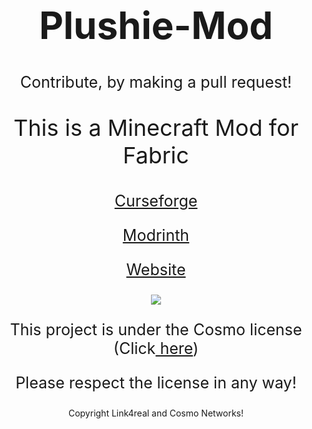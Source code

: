 <h1 style="font-size:60px;"align="center">Plushie-Mod</h1>

<p style="font-size:25px" align="center">Contribute, by making a pull request!</p>

<p style="font-size:36px;" align="center">This is a Minecraft Mod for Fabric</p>

<p style="font-size:25px;" align="center"><a href="https://www.curseforge.com/minecraft/mc-mods/plushie-mod">Curseforge</a></p>

<p style="font-size:25px;" align="center"><a href="https://modrinth.com/mod/plushie">Modrinth</a></p>

<p style="font-size:25px;" align="center"><a href="https://link4real.github.io/plushie.html">Website</a></p>

<p align="center"><img valign="middle" src="https://i.imgur.com/yXVPiJK.png"></p>

<p style="font-size:25px" align="center">This project is under the Cosmo license (Click<a href="https://github.com/CosmoNetworks/TheCosmoLicense"> here</a>)</p>
<p style="font-size:25px" align="center">Please respect the license in any way!</p>
<p align="center">Copyright Link4real and Cosmo Networks!</p>
